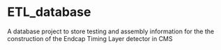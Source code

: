 # ETL_database
A database project to store testing and assembly information for the the construction of the Endcap Timing Layer detector in CMS
